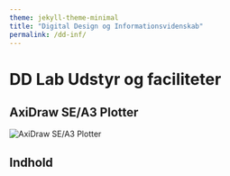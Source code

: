 ```yaml
---
theme: jekyll-theme-minimal
title: "Digital Design og Informationsvidenskab"
permalink: /dd-inf/
---
```

# DD Lab Udstyr og faciliteter

## AxiDraw SE/A3 Plotter
![AxiDraw SE/A3 Plotter](https://cdn.evilmadscientist.com/sites/axidraw/sea3_1920c.jpg)

## Indhold

<section id="tabelsetup"></section>

<script type="text/javascript" src="/tableScript.js"></scipt>

<!-- <script type="text/javascript">
var txtFile = new XMLHttpRequest();
txtFile.onload = function() {
    allText = txtFile.responseText;
    allTextLines = allText.split(/\r\n|\n/);
    for(var i = 1; i < allTextLines.length; i++) {
      elements = allTextLines[i].split(",");
      document.getElementById("demo").innerHTML += '<a href="#' + i + '">' + elements[0] + '</a><br/>';
    }
    document.getElementById("demo").innerHTML += '<hr>';

    for(var i = 1; i < allTextLines.length; i++) {
        elements = allTextLines[i].split(",");
        document.getElementById("demo").innerHTML += '<h2 id=' + i + '>' + elements[0] + '</h2>';
        document.getElementById("demo").innerHTML += '<br/><table><tr><td><img src="' + elements[1] + '" alt="' + elements[0] + '"' + 'style="width: 200px;" /></td> <td><p>' + elements[2] + '<br/><b>' + elements[3]; + '</b></p></td></tr></table><br/>';
    }
}

txtFile.open("get", "test2.csv", true);
txtFile.send();
</script>
-->
